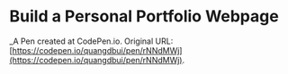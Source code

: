 # Build a Personal Portfolio Webpage
 _A Pen created at CodePen.io. Original URL: [https://codepen.io/quangdbui/pen/rNNdMWj](https://codepen.io/quangdbui/pen/rNNdMWj).

 